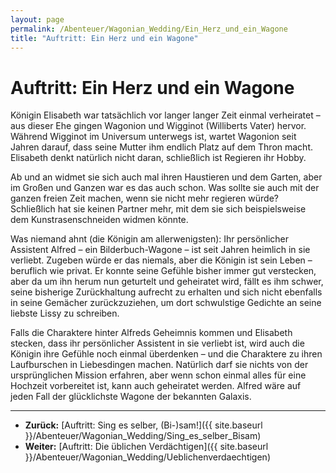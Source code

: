 ```yaml
---
layout: page
permalink: /Abenteuer/Wagonian_Wedding/Ein_Herz_und_ein_Wagone
title: "Auftritt: Ein Herz und ein Wagone"
---
```


# Auftritt: Ein Herz und ein Wagone

Königin Elisabeth war tatsächlich vor langer langer Zeit einmal verheiratet – aus dieser Ehe gingen Wagonion und Wigginot (Williberts Vater) hervor. Während Wigginot im Universum unterwegs ist, wartet Wagonion seit Jahren darauf, dass seine Mutter ihm endlich Platz auf dem Thron macht. Elisabeth denkt natürlich nicht daran, schließlich ist Regieren ihr Hobby.

Ab und an widmet sie sich auch mal ihren Haustieren und dem Garten, aber im Großen und Ganzen war es das auch schon. Was sollte sie auch mit der ganzen freien Zeit machen, wenn sie nicht mehr regieren würde? Schließlich hat sie keinen Partner mehr, mit dem sie sich beispielsweise dem Kunstrasenschneiden widmen könnte.

Was niemand ahnt (die Königin am allerwenigsten): Ihr persönlicher Assistent Alfred – ein Bilderbuch-Wagone – ist seit Jahren heimlich in sie verliebt. Zugeben würde er das niemals, aber die Königin ist sein Leben – beruflich wie privat. Er konnte seine Gefühle bisher immer gut verstecken, aber da um ihn herum nun geturtelt und geheiratet wird, fällt es ihm schwer, seine bisherige Zurückhaltung aufrecht zu erhalten und sich nicht ebenfalls in seine Gemächer zurückzuziehen, um dort schwulstige Gedichte an seine liebste Lissy zu schreiben.

Falls die Charaktere hinter Alfreds Geheimnis kommen und Elisabeth stecken, dass ihr persönlicher Assistent in sie verliebt ist, wird auch die Königin ihre Gefühle noch einmal überdenken – und die Charaktere zu ihren Laufburschen in Liebesdingen machen. Natürlich darf sie nichts von der ursprünglichen Mission erfahren, aber wenn schon einmal alles für eine Hochzeit vorbereitet ist, kann auch geheiratet werden. Alfred wäre auf jeden Fall der glücklichste Wagone der bekannten Galaxis.

***

- **Zurück:** [Auftritt: Sing es selber, (Bi-)sam!]({{ site.baseurl }}/Abenteuer/Wagonian_Wedding/Sing_es_selber_Bisam)
- **Weiter:** [Auftritt: Die üblichen Verdächtigen]({{ site.baseurl }}/Abenteuer/Wagonian_Wedding/Ueblichenverdaechtigen)
